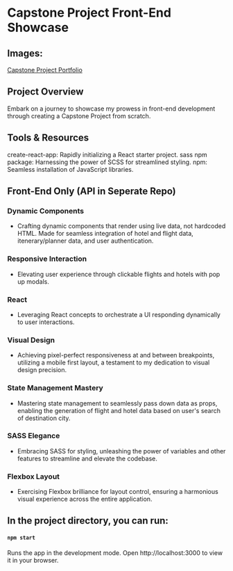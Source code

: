 # Capstone Project Front-End Showcase #

## Images: ##
<a href="//imgur.com/a/Rsltww3">Capstone Project Portfolio</a>

## Project Overview ##
Embark on a journey to showcase my prowess in front-end development through creating a Capstone Project from scratch. 

## Tools & Resources ##
create-react-app: Rapidly initializing a React starter project. sass npm package: Harnessing the power of SCSS for streamlined styling. npm: Seamless installation of JavaScript libraries.

## Front-End Only (API in Seperate Repo) ##

### Dynamic Components ###
* Crafting dynamic components that render using live data, not hardcoded HTML. Made for seamless integration of hotel and flight data, itenerary/planner data, and user authentication.
### Responsive Interaction ###
* Elevating user experience through clickable flights and hotels with pop up modals.
### React ###
* Leveraging React concepts to orchestrate a UI responding dynamically to user interactions.
### Visual Design ###
* Achieving pixel-perfect responsiveness at and between breakpoints, utilizing a mobile first layout, a testament to my dedication to visual design precision.
### State Management Mastery ###
* Mastering state management to seamlessly pass down data as props, enabling the generation of flight and hotel data based on user's search of destination city. 
### SASS Elegance ###
* Embracing SASS for styling, unleashing the power of variables and other features to streamline and elevate the codebase.
### Flexbox Layout ###
* Exercising Flexbox brilliance for layout control, ensuring a harmonious visual experience across the entire application.

## In the project directory, you can run: ##
#### `npm start`
Runs the app in the development mode.
Open http://localhost:3000 to view it in your browser.
